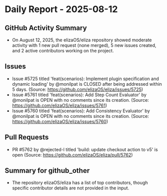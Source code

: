 # Daily Report - 2025-08-12

## GitHub Activity Summary
- On August 12, 2025, the elizaOS/eliza repository showed moderate activity with 1 new pull request (none merged), 5 new issues created, and 2 active contributors working on the project.

## Issues
- Issue #5725 titled 'feat(scenarios): Implement plugin specification and dynamic loading' by @monilpat is CLOSED after being addressed within 5 days. (Source: https://github.com/elizaOS/eliza/issues/5725)
- Issue #5761 titled 'feat(scenarios): Add Step Count Evaluator' by @monilpat is OPEN with no comments since its creation. (Source: https://github.com/elizaOS/eliza/issues/5761)
- Issue #5760 titled 'feat(scenarios): Add Consistency Evaluator' by @monilpat is OPEN with no comments since its creation. (Source: https://github.com/elizaOS/eliza/issues/5760)

## Pull Requests
- PR #5762 by @rejected-l titled 'build: update checkout action to v5' is open (Source: https://github.com/elizaOS/eliza/pull/5762)

## Summary for github_other
- The repository elizaOS/eliza has a list of top contributors, though specific contributor details are not provided in the input.